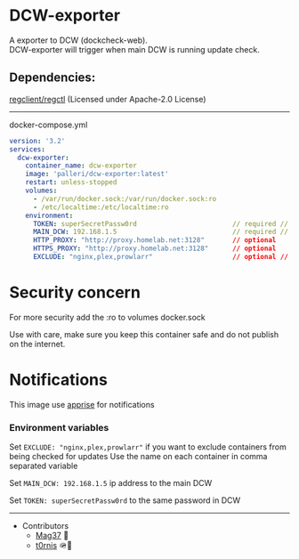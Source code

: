 # DCW-exporter

A exporter to DCW (dockcheck-web).  
DCW-exporter will trigger when main DCW is running update check.

## Dependencies:
[regclient/regctl](https://github.com/regclient/regclient) (Licensed under Apache-2.0 License)


----

docker-compose.yml
```yml
version: '3.2'
services:
  dcw-exporter:
    container_name: dcw-exporter
    image: 'palleri/dcw-exporter:latest'
    restart: unless-stopped
    volumes:
      - /var/run/docker.sock:/var/run/docker.sock:ro
      - /etc/localtime:/etc/localtime:ro
    environment:
      TOKEN: superSecretPassw0rd                        // required // Main DCW token
      MAIN_DCW: 192.168.1.5                             // required // Ip address to the main DCW
      HTTP_PROXY: "http://proxy.homelab.net:3128"       // optional
      HTTPS_PROXY: "http://proxy.homelab.net:3128"      // optional
      EXCLUDE: "nginx,plex,prowlarr"                    // optional // Exclude containers from being checked for updates
```

# Security concern
For more security add the :ro to volumes docker.sock

Use with care, make sure you keep this container safe and do not publish on the internet.


# Notifications
This image use [apprise](https://github.com/caronc/apprise) for notifications

### Environment variables
Set `EXCLUDE: "nginx,plex,prowlarr"` if you want to exclude containers from being checked for updates
Use the name on each container in comma separated variable

Set `MAIN_DCW: 192.168.1.5` ip address to the main DCW

Set `TOKEN: superSecretPassw0rd` to the same password in DCW

-------


* Contributors
  - [Mag37](https://github.com/Mag37) 👑
  - [t0rnis](https://github.com/t0rnis) 🪖🐛
